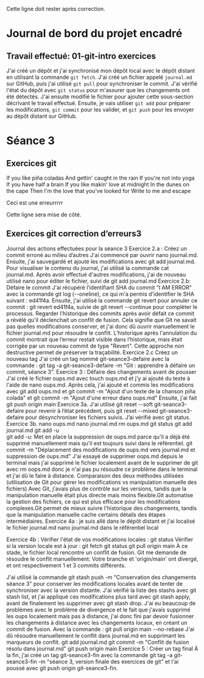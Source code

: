 
Cette ligne doit rester après correction.

# Journal de bord du projet encadré
## Travail effectué: 01-git-intro exercices
J'ai créé un dépôt et j'ai synchronisé mon dépôt local avec le dépôt distant en utilisant la commande `git fetch`. J'ai créé un fichier appelé `journal.md` sur GitHub, puis j'ai utilisé `git pull` pour synchroniser le commit. J'ai vérifié l'état du dépôt avec `git status` pour m'assurer que les changements ont été détectés. J'ai ensuite modifié le fichier pour ajouter cette sous-section décrivant le travail effectué.  Ensuite, je vais utiliser `git add` pour préparer les modifications, `git commit` pour les valider, et `git push` pour les envoyer au dépôt distant sur GitHub.

# Séance 3

## Exercices git
If you like piña coladas
And gettin' caught in the rain
If you're not into yoga
If you have half a brain
If you like makin' love at midnight
In the dunes on the cape
Then I'm the love that you've looked for
Write to me and escape

Ceci est une erreurrrrr

Cette ligne sera mise de côté.

## Exercices git correction d’erreurs3

Journal des actions effectuées pour la séance 3
Exercice 2.a : Créez un commit erroné au milieu d’autres
J'ai commencé par ouvrir nano journal.md. Ensuite, j'ai sauvegardé et ajouté les modifications avec git add journal.md.
Pour visualiser le contenu du journal, j'ai utilisé la commande cat journal.md. Après avoir effectué d'autres modifications, j'ai de nouveau utilisé nano pour éditer le fichier, suivi de git add journal.md
Exercice 2.b: Défaire le commit
J'ai récupéré l’identifiant SHA du commit "I AM ERROR" avec la commande git log (--oneline), ce qui m'a permis d'identifier le SHA suivant : ed41f4a. Ensuite, j'ai utilisé la commande git revert pour annuler ce commit : git revert ed41f4a, suivie de git revert --continue pour compléter le processus.
Regarder l’historique des commits après avoir défait ce commit a révélé qu'il déclenchait un conflit de fusion. Cela signifie que Git ne savait pas quelles modifications conserver, et j'ai donc dû ouvrir manuellement le fichier journal.md pour résoudre le conflit.
L’historique après l'annulation du commit montrait que l’erreur restait visible dans l’historique, mais était corrigée par un nouveau commit de type "Revert". Cette approche non destructive permet de préserver la traçabilité.
Exercice 2.c Créez un nouveau tag
J'ai créé un tag nommé git-seance3-defaire avec la commande : git tag -a git-seance3-defaire -m "Git : apprendre à défaire un commit, séance 3".
Exercice 3 : Défaire des changements avant de pousser
J'ai créé le fichier oups.md avec touch oups.md et j'y ai ajouté du texte à l'aide de nano oups.md. Après cela, j'ai ajouté et commis les modifications avec git add oups.md et git commit -m "Ajout d'un texte de la chanson piña colada" et git commit -m "Ajout d'une erreur dans oups.md" Ensuite, j'ai fait git push origin main 
Exercice 3a.
J'ai utilisé git reset --soft git-seance3-defaire pour revenir à l’état précédent, puis git reset --mixed git-seance3-defaire pour désynchroniser les fichiers suivis. J’ai vérifié avec git status.
Exercice 3b.
nano oups.md
nano journal.md
rm oups.md
git status
git add journal.md
git add -u   
git add -u: Met en place la suppression de oups.md parce qu'il a déjà été supprimé manuellement mais qu'il est toujours suivi dans le référentiel.
git commit -m "Déplacement des modifications de oups.md vers journal.md et suppression de oups.md"
J'ai essayé de supprimer oops.md depuis le terminal mais j'ai supprimé le fichier localement avant de le supprimer de git avec rm oops.md donc je n'ai pas pu résoudre ce problème dans le terminal et j'ai dû le faire à distance.
Comparaison des deux méthodes utilisées (utilisation de Git pour gérer les modifications vs manipulation manuelle des fichiers) 
Avec Git, j'avais plus de contrôle sur les versions, tandis que la manipulation manuelle était plus directe mais moins flexible.Git automatise la gestion des fichiers, ce qui est plus efficace pour les modifications complexes.Git permet de mieux suivre l'historique des changements, tandis que la manipulation manuelle cache certains détails des étapes intermédiaires. 
Exercice 4a : 
je suis allé dans le dépôt distant et j'ai localisé le fichier journal.md
nano journal.md dans le référentiel local

Exercice 4b : 
Vérifier l'état de vos modifications locales : git status
Vérifier si la version locale est à jour :
git fetch
git status
git pull origin main
À ce stade, le fichier local rencontre un conflit de fusion. Git me demande de résoudre le conflit manuellement:
Votre branche et 'origin/main' ont divergé,
et ont respectivement 1 et 3 commits différents.

J'ai utilisé la commande git stash push -m "Conservation des changements séance 3" pour conserver les modifications locales avant de tenter de synchroniser avec la version distante. J'ai vérifié la liste des stashs avec git stash list, et j'ai appliqué ces modifications plus tard avec git stash apply, avant de finalement les supprimer avec git stash drop.
J'ai eu beaucoup de problèmes avec le problème de divergence et le fait que j'avais supprimé les oups localement mais pas à distance, j'ai donc fini par devoir fusionner les changements à distance avec les changements locaux, en créant un commit de fusion. Avec la commande : git pull origin main --no-rebase
J'ai dû résoudre manuellement le conflit dans journal.md en supprimant les marqueurs de conflit.
git add journal.md
git commit -m "Conflit de fusion résolu dans journal.md" 
git push origin main
Exercice 5 : Créer un tag final
À la fin, j'ai créé un tag git-seance3-fin avec la commande git tag -a git-seance3-fin -m "séance 3, version finale des exercices de git" et l'ai poussé avec git push origin git-seance3-fin.

